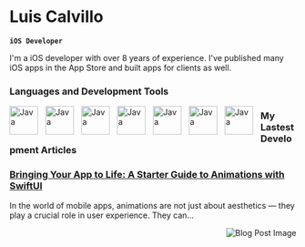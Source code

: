 <!--
**luiscalvillo/LuisCalvillo** is a ✨ _special_ ✨ repository because its `README.md` (this file) appears on your GitHub profile.

Here are some ideas to get you started:
-->

# Luis Calvillo 

**`iOS Developer `**

I'm a iOS developer with over 8 years of experience. I've published many iOS apps in the App Store and built apps for clients as well.

### Languages and Development Tools

<img align="left" alt="Java" width="50px" style="padding-right:10px;" src="https://cdn.jsdelivr.net/gh/devicons/devicon@latest/icons/apple/apple-original.svg"/>   
<img align="left" alt="Java" width="50px" style="padding-right:10px;" src="https://cdn.jsdelivr.net/gh/devicons/devicon@latest/icons/swift/swift-original.svg"/>
<img align="left" alt="Java" width="50px" style="padding-right:10px;" src="https://cdn.jsdelivr.net/gh/devicons/devicon@latest/icons/xcode/xcode-original.svg"/>
<img align="left" alt="Java" width="50px" style="padding-right:10px;" src="https://cdn.jsdelivr.net/gh/devicons/devicon@latest/icons/firebase/firebase-plain-wordmark.svg"/>   
<img align="left" alt="Java" width="50px" style="padding-right:10px;" src="https://cdn.jsdelivr.net/gh/devicons/devicon@latest/icons/git/git-original.svg"/>   
<img align="left" alt="Java" width="50px" style="padding-right:10px;" src="https://cdn.jsdelivr.net/gh/devicons/devicon@latest/icons/figma/figma-original.svg"/>
<img align="left" alt="Java" width="50px" style="padding-right:10px;" src="https://cdn.jsdelivr.net/gh/devicons/devicon@latest/icons/illustrator/illustrator-plain.svg"/>   


### My Lastest Development Articles

<p align="left">

  <a href="https://luiscalvillo.medium.com/bringing-your-app-to-life-a-starter-guide-to-animations-with-swiftui-9876ffa9f071">
    <h3>Bringing Your App to Life: A Starter Guide to Animations with SwiftUI</h3>
  </a>In the world of mobile apps, animations are not just about aesthetics — they play a crucial role in user experience. They can...
</p>
  <a href="https://luiscalvillo.medium.com/bringing-your-app-to-life-a-starter-guide-to-animations-with-swiftui-9876ffa9f071">
    <img src="https://miro.medium.com/v2/resize:fill:160:107/1*sYuTRtafYlt8LAwP-uH5_A.jpeg" alt="Blog Post Image" style="float: right; margin-left: 20px; max-width: 150px; max-height: 150px; object-fit: cover;">
  </a>
